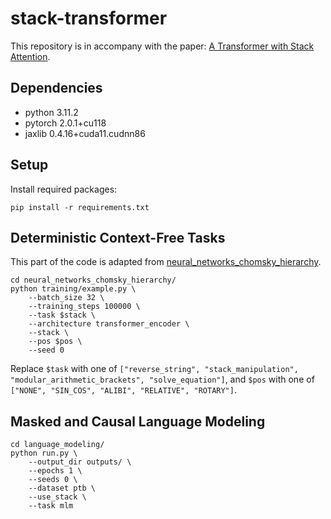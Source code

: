 # stack-transformer
This repository is in accompany with the paper: [A Transformer with Stack Attention]().

## Dependencies
- python 3.11.2
- pytorch 2.0.1+cu118
- jaxlib 0.4.16+cuda11.cudnn86

## Setup
Install required packages:
```
pip install -r requirements.txt
```

## Deterministic Context-Free Tasks
This part of the code is adapted from [neural_networks_chomsky_hierarchy](https://github.com/google-deepmind/neural_networks_chomsky_hierarchy/tree/main).
```
cd neural_networks_chomsky_hierarchy/
python training/example.py \
    --batch_size 32 \
    --training_steps 100000 \
    --task $stack \
    --architecture transformer_encoder \
    --stack \
    --pos $pos \
    --seed 0
```
Replace `$task` with one of `["reverse_string", "stack_manipulation", "modular_arithmetic_brackets", "solve_equation"]`,
and `$pos` with one of `["NONE", "SIN_COS", "ALIBI", "RELATIVE", "ROTARY"]`.

## Masked and Causal Language Modeling
```
cd language_modeling/
python run.py \
    --output_dir outputs/ \
    --epochs 1 \
    --seeds 0 \
    --dataset ptb \
    --use_stack \
    --task mlm
```

